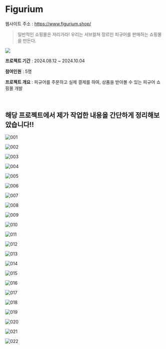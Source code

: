# Figurium
웹사이트 주소 : https://www.figurium.shop/

> 일반적인 쇼핑몰은 저리가라!
> 우리는 서브컬쳐 장르인 피규어를 판매하는 쇼핑몰을 만든다.

<img src="https://static.inven.co.kr/column/2022/08/31/news/i8230648515.jpg">

**프로젝트 기간** : 2024.08.12 ~ 2024.10.04

**참여인원** : 5명

**프로젝트 개요** : 피규어를 주문하고 실제 결제를 하여, 상품을 받아볼 수 있는 피규어 쇼핑몰 개발

<br/>

## 해당 프로젝트에서 제가 작업한 내용을 간단하게 정리해보았습니다!!

![001](https://github.com/user-attachments/assets/77e4e306-a599-4c8b-9de4-016be3ad5b67)
<br/>

![002](https://github.com/user-attachments/assets/ddb84613-2d75-46d3-a3e8-e6d098397f0b)
<br/>

![003](https://github.com/user-attachments/assets/87509c53-8fd9-4d05-8c33-3720fb497dc3)
<br/>

![004](https://github.com/user-attachments/assets/128a43c2-ef31-4898-b785-10da41a54498)
<br/>

![005](https://github.com/user-attachments/assets/cd8e73f2-a6c0-4352-afc1-b50e9f1eca61)
<br/>

![006](https://github.com/user-attachments/assets/cb3f0734-43f6-4c4b-b273-a83f0bfba6fa)
<br/>

![007](https://github.com/user-attachments/assets/23ba36ee-bc63-473d-b9b4-b408673eb704)
<br/>

![008](https://github.com/user-attachments/assets/28a56798-c038-4d39-b6f6-a262f386f741)
<br/>

![009](https://github.com/user-attachments/assets/3a82ea0b-eab1-42bf-9024-8568bfb90148)
<br/>

![010](https://github.com/user-attachments/assets/dc4aaa0c-cfd6-4c67-beb6-d5a29aa18e6f)
<br/>

![011](https://github.com/user-attachments/assets/edc8fe6c-9981-4e85-a26e-487f3fdd3e08)
<br/>

![012](https://github.com/user-attachments/assets/fcc3d85b-6f1f-455c-a082-1f68b710c5f2)
<br/>

![013](https://github.com/user-attachments/assets/aa7c7dc1-b6f2-43e7-a4a3-ffe583080d5c)
<br/>

![014](https://github.com/user-attachments/assets/35ad82a0-9619-4af1-903f-55ede9e8b143)
<br/>

![015](https://github.com/user-attachments/assets/9c5f90bb-7a9a-4bff-aef4-6f447aa1db1b)
<br/>

![016](https://github.com/user-attachments/assets/0d39e8a6-d2f3-4a5d-9f59-77cba82bed18)
<br/>

![017](https://github.com/user-attachments/assets/0d77fad6-f4b8-4be1-a193-36caeee03110)
<br/>

![018](https://github.com/user-attachments/assets/d1a4af0a-689a-4f3e-a177-8bbe239c8344)
<br/>

![019](https://github.com/user-attachments/assets/ae5c2ed7-d347-4674-bf40-54b9456ff504)
<br/>

![020](https://github.com/user-attachments/assets/fb950790-2d01-433e-a131-2a483487798c)
<br/>

![021](https://github.com/user-attachments/assets/856944a4-d4f4-4bea-928d-1678ad2c1c31)
<br/>

![022](https://github.com/user-attachments/assets/12cbd3ba-d017-44eb-b161-6b5245e005d1)
<br/>
